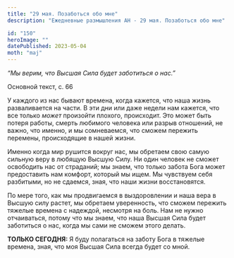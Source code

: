 ```yaml
---
title: "29 мая. Позаботься обо мне"
description: "Ежедневные размышления АН - 29 мая. Позаботься обо мне"

id: "150"
heroImage: ""
datePublished: 2023-05-04
moth: "maj"
---
```


_“Мы верим, что Высшая Сила будет заботиться о нас.”_

Основной текст, с. 66

У каждого из нас бывают времена, когда кажется, что наша жизнь разваливается
на части. В эти дни или даже недели нам кажется, что все только _может_
произойти плохого, происходит. Это может быть потеря работы, смерть любимого
человека или разрыв отношений, не важно, что именно, и мы сомневаемся, что
сможем пережить перемены, происходящие в нашей жизни.

Именно когда мир рушится вокруг нас, мы обретаем свою самую сильную веру в
любящую Высшую Силу. Ни один человек не сможет освободить нас от страданий; мы
знаем, что только забота Бога может предоставить нам комфорт, который мы ищем.
Мы чувствуем себя разбитыми, но не сдаемся, зная, что наши жизни
восстановятся.

По мере того, как мы продвигаемся в выздоровлении и наша вера в Высшую силу
растет, мы обретаем уверенность, что сможем пережить тяжелые времена с
надеждой, несмотря на боль. Нам не нужно отчаиваться, потому что мы знаем, что
наша Высшая Сила будет заботиться о нас, когда мы сами не сможем этого делать.

**ТОЛЬКО СЕГОДНЯ:** Я буду полагаться на заботу Бога в тяжелые времена, зная,
что моя Высшая Сила всегда будет со мной.
